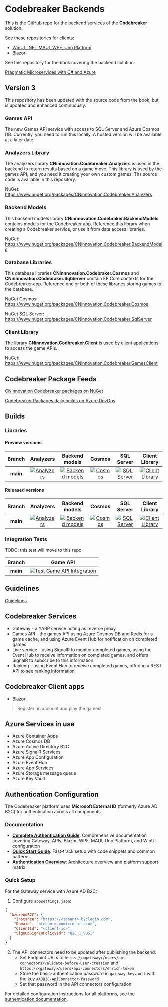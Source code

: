 # Codebreaker Backends

This is the GitHub repo for the backend services of the **Codebreaker** solution.

See these repositories for clients:

* [WinUI, .NET MAUI, WPF, Uno Platform](https://github.com/codebreakerapp/Codebreaker.Xaml)
* [Blazor](https://github.com/codebreakerapp/Codebreaker.Blazor)

See this repository for the book covering the backend solution:

[Pragmatic Microservices with C# and Azure](https://github.com/PacktPublishing/Pragmatic-Microservices-with-CSharp-and-Azure/)

## Version 3

This repository has been updated with the source code from the book, but is updated and enhanced continuously.

### Games API

The new Games API service with access to SQL Server and Azure Cosmos DB. Currently, you need to run this locally. A hosted version will be available at a later date.

### Analyzers Library

The analyzers library **CNinnovation.Codebreaker.Analyzers** is used in the backend to return results based on a game move. This library is used by the games API, and you need it creating your own custom games. Ths source code is available in this repository.

NuGet: https://www.nuget.org/packages/CNinnovation.Codebreaker.Analyzers

### Backend Models

This backend models library **CNinnnovation.Codebraker.BackendModels** contains models for the Codebreaker app. Reference this library when creating a Codebreaker service, or use it from data access libraries.

NuGet: https://www.nuget.org/packages/CNinnovation.Codebreaker.BackendModels

### Database Libraries

This database libraries **CNinnnovation.Codebraker.Cosmos** and **CNinnnovation.Codebraker.SqlServer** contain EF Core contexts for the Codebreaker app. Reference one or both of these libraries storing games to the database.

NuGet Cosmos: https://www.nuget.org/packages/CNinnovation.Codebreaker.Cosmos

NuGet SQL Server: https://www.nuget.org/packages/CNinnovation.Codebreaker.SqlServer

### Client Library

The library **CNinnovation.Codbreaker.Client** is used by client applications to access the game APIs.

NuGet: https://www.nuget.org/packages/CNinnovation.Codebreaker.GamesClient

## Codebreaker Package Feeds

[CNinnovation Codebreaker packages on NuGet](https://www.nuget.org/packages?q=cninnovation.codebreaker)

[Codebreaker Packages daily builds on Azure DevOps](https://pkgs.dev.azure.com/cnilearn/codebreakerpackages/_packaging/codebreaker/nuget/v3/index.json)

## Builds

### Libraries

#### Preview versions

|Branch|Analyzers|Backend models|Cosmos|SQL Server|Client Library|
|:--:|:--:|:--:|:--:|:--:|:--:|
**main**|[![Analyzers](https://github.com/CodebreakerApp/Codebreaker.Backend/actions/workflows/codebreaker-lib-analyzers.yml/badge.svg)](https://github.com/CodebreakerApp/Codebreaker.Backend/actions/workflows/codebreaker-lib-analyzers.yml)|[![Backend models](https://github.com/CodebreakerApp/Codebreaker.Backend/actions/workflows/codebreaker-lib-backendmodels.yml/badge.svg)](https://github.com/CodebreakerApp/Codebreaker.Backend/actions/workflows/codebreaker-lib-backendmodels.yml)|[![Cosmos](https://github.com/CodebreakerApp/Codebreaker.Backend/actions/workflows/codebreaker-lib-cosmos.yml/badge.svg)](https://github.com/CodebreakerApp/Codebreaker.Backend/actions/workflows/codebreaker-lib-cosmos.yml)|[![SQL Server](https://github.com/CodebreakerApp/Codebreaker.Backend/actions/workflows/codebreaker-lib-sqlserver.yml/badge.svg)](https://github.com/CodebreakerApp/Codebreaker.Backend/actions/workflows/codebreaker-lib-sqlserver.yml)|[![Client Library](https://github.com/CodebreakerApp/Codebreaker.Backend/actions/workflows/codebreaker-lib-client.yml/badge.svg)](https://github.com/CodebreakerApp/Codebreaker.Backend/actions/workflows/codebreaker-lib-client.yml)

#### Released versions

|Branch|Analyzers|Backend models|Cosmos|SQL Server|Client Library|
|:--:|:--:|:--:|:--:|:--:|:--:|
**main**|[![Analyzers](https://github.com/CodebreakerApp/Codebreaker.Backend/actions/workflows/codebreaker-lib-analyzers-stable.yml/badge.svg)](https://github.com/CodebreakerApp/Codebreaker.Backend/actions/workflows/codebreaker-lib-analyzers-stable.yml)|[![Backend models](https://github.com/CodebreakerApp/Codebreaker.Backend/actions/workflows/codebreaker-lib-backendmodels-stable.yml/badge.svg)](https://github.com/CodebreakerApp/Codebreaker.Backend/actions/workflows/codebreaker-lib-backendmodels-stable.yml)|[![Cosmos](https://github.com/CodebreakerApp/Codebreaker.Backend/actions/workflows/codebreaker-lib-cosmos-stable.yml/badge.svg)](https://github.com/CodebreakerApp/Codebreaker.Backend/actions/workflows/codebreaker-lib-cosmos-stable.yml)|[![SQL Server](https://github.com/CodebreakerApp/Codebreaker.Backend/actions/workflows/codebreaker-lib-sqlserver-stable.yml/badge.svg)](https://github.com/CodebreakerApp/Codebreaker.Backend/actions/workflows/codebreaker-lib-sqlserver-stable.yml)|[![Client Library](https://github.com/CodebreakerApp/Codebreaker.Backend/actions/workflows/codebreaker-lib-client-stable.yml/badge.svg)](https://github.com/CodebreakerApp/Codebreaker.Backend/actions/workflows/codebreaker-lib-client-stable.yml)

### Integration Tests

TODO: this test will move to this repo

|Branch|Game API|
|:--:|:--:|
**main**|[![Test Game API Integration](https://github.com/CNinnovation/codebreaker/actions/workflows/codebreakerapi-integrationtests.yml/badge.svg)](https://github.com/CNinnovation/codebreaker/actions/workflows/codebreakerapi-integrationtests.yml)

## Guidelines

[Guidelines](guidelines.md)

## Codebreaker Services

* Gateway - a YARP service acting as reverse proxy
* Games API - the games API using Azure Cosmos DB and Redis for a game cache, and using Azure Event Hub for notification on completed games
* Live service - using SignalR to monitor completed games, using the Event Hub to receive information on completed games, and offers SignalR to subscribe to this information
* Ranking - using Event Hub to receive completed games, offering a REST API to see ranking information

## Codebreaker Client apps

* [Blazor](https://blazor.codebreaker.app)

> Register an account and play the games!

## Azure Services in use

* Azure Container Apps
* Azure Cosmos DB
* Azure Active Directory B2C
* Azure SignalR Services
* Azure App Configuration
* Azure Event Hub
* Azure App Services
* Azure Storage message queue
* Azure Key Vault

## Authentication Configuration

The Codebreaker platform uses **Microsoft External ID** (formerly Azure AD B2C) for authentication across all components.

### Documentation

- **[Complete Authentication Guide](docs/authentication/microsoft-external-id.md)**: Comprehensive documentation covering Gateway, APIs, Blazor, WPF, MAUI, Uno Platform, and WinUI configuration
- **[Quick Start Guide](docs/authentication/quick-start.md)**: Fast-track setup with code snippets and common patterns
- **[Authentication Overview](docs/authentication/README.md)**: Architecture overview and platform support matrix

### Quick Setup

For the Gateway service with Azure AD B2C:

1. Configure `appsettings.json`:
```json
{
  "AzureAdB2C": {
    "Instance": "https://<tenant>.b2clogin.com",
    "Domain": "<tenant>.onmicrosoft.com",
    "ClientId": "<client-id>",
    "SignUpSignInPolicyId": "B2C_1_SUSI"
  }
}
```

2. The API connectors need to be updated after publishing the backend:
   - Set Endpoint URLs to `https://<gateway>/users/api-connectors/validate-before-user-creation` and `https://<gateway>/users/api-connectors/enrich-token`
   - Store the basic-authentication password in `gateway-keyvault` with the key `AADB2C-ApiConnector-Password`
   - Set that password in the API connectors configuration

For detailed configuration instructions for all platforms, see the [authentication documentation](docs/authentication/).
